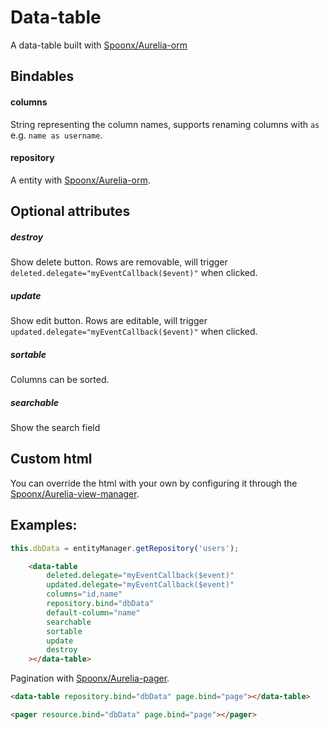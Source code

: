 # Data-table
A data-table built with [Spoonx/Aurelia-orm](https://github.com/SpoonX/aurelia-orm)

## Bindables

#### columns
String representing the column names, supports renaming columns with `as` e.g. `name as username`.

#### repository
A entity with [Spoonx/Aurelia-orm](https://github.com/SpoonX/aurelia-orm).

## Optional attributes

##### destroy
Show delete button. Rows are removable, will trigger `deleted.delegate="myEventCallback($event)"` when clicked.

##### update 
Show edit button. Rows are editable, will trigger `updated.delegate="myEventCallback($event)"` when clicked.

##### sortable
Columns can be sorted.

##### searchable
Show the search field

## Custom html
You can override the html with your own by configuring it through the [Spoonx/Aurelia-view-manager](https://github.com/spoonx/aurelia-view-manager).

## Examples:

```js
this.dbData = entityManager.getRepository('users');
```

```html
    <data-table 
        deleted.delegate="myEventCallback($event)" 
        updated.delegate="myEventCallback($event)" 
        columns="id,name" 
        repository.bind="dbData" 
        default-column="name" 
        searchable 
        sortable 
        update 
        destroy
    ></data-table>
```

Pagination with [Spoonx/Aurelia-pager](https://github.com/SpoonX/aurelia-pager).

```html
<data-table repository.bind="dbData" page.bind="page"></data-table>

<pager resource.bind="dbData" page.bind="page"></pager>
```
